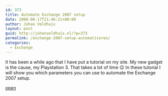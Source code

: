 ```yaml
---
id: 373
title: Automate Exchange 2007 setup
date: 2008-06-17T21:46:11+00:00
author: Johan Veldhuis
layout: post
guid: http://johanveldhuis.nl/?p=373
permalink: /exchange-2007-setup-automatiseren/
categories:
  - Exchange
---
```

It has been a while ago that I have put a tutorial on my site. My new gadget is the cause, my Playstation 3. That takes a lot of time 😉 In these tutorial I will show you which parameters you can use to automate the Exchange 2007 setup.

[open](http://johanveldhuis.nl/?page_id=372)